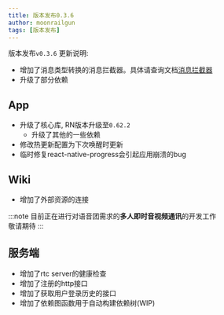 ```yaml
---
title: 版本发布0.3.6
author: moonrailgun
tags: [版本发布]
---
```


版本发布`v0.3.6` 更新说明:

- 增加了消息类型转换的消息拦截器。具体请查询文档[消息拦截器](/docs/chat-interceptor)
- 升级了部分依赖

## App

- 升级了核心库, RN版本升级至`0.62.2`
  - 升级了其他的一些依赖
- 修改热更新配置为下次唤醒时更新
- 临时修复react-native-progress会引起应用崩溃的bug

## Wiki

- 增加了外部资源的连接

:::note
目前正在进行对语音团需求的**多人即时音视频通讯**的开发工作  
敬请期待
:::

<!--truncate-->

## 服务端

- 增加了rtc server的健康检查
- 增加了注册的http接口
- 增加了获取用户登录历史的接口
- 增加了依赖图函数用于自动构建依赖树(WIP)
